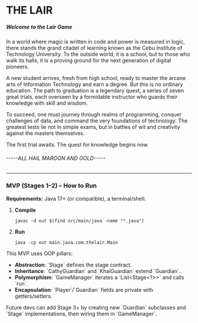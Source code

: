 <h1>THE LAIR</h1>
<h5>Welcome to the Lair Game</h5>

In a world where magic is written in code and power is measured in logic, there stands the grand citadel of learning known as the Cebu Institute of Technology University. To the outside world, it is a school, but to those who walk its halls, it is a proving ground for the next generation of digital pioneers.

A new student arrives, fresh from high school, ready to master the arcane arts of Information Technology and earn a degree. But this is no ordinary education. The path to graduation is a legendary quest, a series of seven great trials, each overseen by a formidable instructor who guards their knowledge with skill and wisdom.

To succeed, one must journey through realms of programming, conquer challenges of data, and command the very foundations of technology. The greatest tests lie not in simple exams, but in battles of wit and creativity against the masters themselves.

The first trial awaits. The quest for knowledge begins now.

<h6> -----ALL HAIL MAROON AND GOLD-----</h6>

<hr/>

<h3>MVP (Stages 1–2) – How to Run</h3>

<p><b>Requirements:</b> Java 17+ (or compatible), a terminal/shell.</p>

<ol>
<li><b>Compile</b>
<pre><code>javac -d out $(find src/main/java -name "*.java")
</code></pre>
</li>
<li><b>Run</b>
<pre><code>java -cp out main.java.com.thelair.Main
</code></pre>
</li>
</ol>

<p>
This MVP uses OOP pillars:
<ul>
<li><b>Abstraction</b>: `Stage<T extends Guardian>` defines the stage contract.</li>
<li><b>Inheritance</b>: `CathyGuardian` and `KhaiGuardian` extend `Guardian`.</li>
<li><b>Polymorphism</b>: `GameManager` iterates a `List&lt;Stage&lt;?&gt;&gt;` and calls `run`.</li>
<li><b>Encapsulation</b>: `Player`/`Guardian` fields are private with getters/setters.</li>
</ul>
</p>

<p>Future devs can add Stage 3+ by creating new `Guardian` subclasses and `Stage` implementations, then wiring them in `GameManager`.</p>
